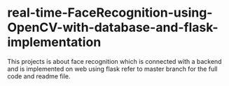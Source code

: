 # real-time-FaceRecognition-using-OpenCV-with-database-and-flask-implementation
This projects is about face recognition which is connected with a backend and is implemented on web using flask
refer to master branch for the full code and readme file.
